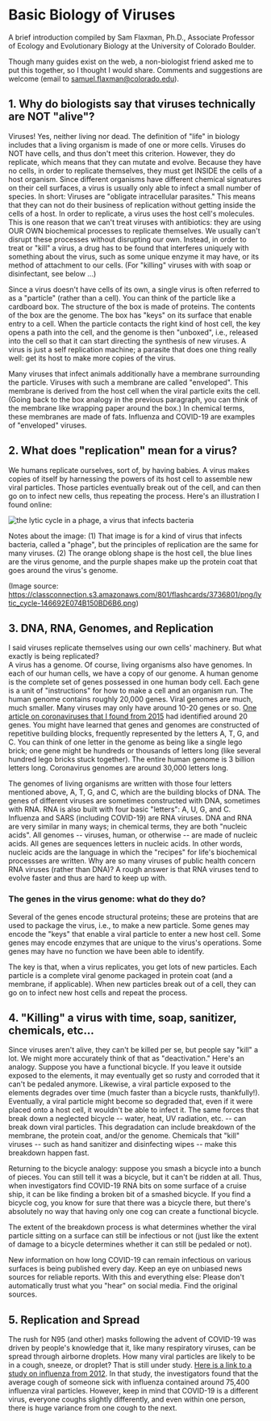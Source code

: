 # Basic Biology of Viruses 
A brief introduction compiled by Sam Flaxman, Ph.D., Associate Professor of Ecology and Evolutionary Biology at the University of Colorado Boulder.  

Though many guides exist on the web, a non-biologist friend asked me to put this together, so I thought I would share.  Comments and suggestions are welcome (email to samuel.flaxman@colorado.edu).

## 1.  Why do biologists say that viruses technically are NOT "alive"?

Viruses!  Yes, neither living nor dead.  The definition of "life" in biology includes that a living organism is made of one or more cells.  Viruses do NOT have cells, and thus don't meet this criterion.  However, they do replicate, which means that they can mutate and evolve.  Because they have no cells, in order to replicate themselves, they must get INSIDE the cells of a host organism.  Since different organisms have different chemical signatures on their cell surfaces, a virus is usually only able to infect a small number of species.  In short: Viruses are "obligate intracellular parasites."  This means that they can not do their business of replication without getting inside the cells of a host.  In order to replicate, a virus uses the host cell's molecules.  This is one reason that we can't treat viruses with antibiotics: they are using OUR OWN biochemical processes to replicate themselves.  We usually can't disrupt these processes without disrupting our own.  Instead, in order to treat or "kill" a virus, a drug has to be found that interferes uniquely with something about the virus, such as some unique enzyme it may have, or its method of attachment to our cells.  (For "killing" viruses with with soap or disinfectant, see below ...)

Since a virus doesn't have cells of its own, a single virus is often referred to as a "particle" (rather than a cell).  You can think of the particle like a cardboard box.  The structure of the box is made of proteins.  The contents of the box are the genome. The box has "keys" on its surface that enable entry to a cell.  When the particle contacts the right kind of host cell, the key opens a path into the cell, and the genome is then "unboxed", i.e., released into the cell so that it can start directing the synthesis of new viruses.  A virus is just a self replication machine; a parasite that does one thing really well: get its host to make more copies of the virus.

Many viruses that infect animals additionally have a membrane surrounding the particle.  Viruses with such a membrane are called "enveloped".  This membrane is derived from the host cell when the viral particle exits the cell.  (Going back to the box analogy in the previous paragraph, you can think of the membrane like wrapping paper around the box.)  In chemical terms, these membranes are made of fats.  Influenza and COVID-19 are examples of "enveloped" viruses.

## 2. What does "replication" mean for a virus?  
We humans replicate ourselves, sort of, by having babies.  A virus makes copies of itself by harnessing the powers of its host cell to assemble new viral particles.  Those particles eventually break out of the cell, and can then go on to infect new cells, thus repeating the process.  Here's an illustration I found online:

![the lytic cycle in a phage, a virus that infects bacteria](https://classconnection.s3.amazonaws.com/801/flashcards/3736801/png/lytic_cycle-146692E074B150BD6B6.png)

Notes about the image: (1) That image is for a kind of virus that infects bacteria, called a "phage", but the principles of replication are the same for many viruses.  (2) The orange oblong shape is the host cell, the blue lines are the virus genome, and the purple shapes make up the protein coat that goes around the virus's genome.

(Image source: https://classconnection.s3.amazonaws.com/801/flashcards/3736801/png/lytic_cycle-146692E074B150BD6B6.png)

##  3. DNA, RNA, Genomes, and Replication
I said viruses replicate themselves using our own cells' machinery.  But what exactly is being replicated?  
A virus has a genome.  Of course, living organisms also have genomes.  In each of our human cells, we have a copy of our genome.  A human genome is the complete set of genes possessed in one human body cell.  Each gene is a unit of "instructions" for how to make a cell and an organism run.  The human genome contains roughly 20,000 genes.  Viral genomes are much, much smaller.  Many viruses may only have around 10-20 genes or so.  [One article on coronaviruses that I found from 2015](https://www.ncbi.nlm.nih.gov/pmc/articles/PMC4369385/) had identified around 20 genes.  You might have learned that genes and genomes are constructed of repetitive building blocks, frequently represented by the letters A, T, G, and C.  You can think of one letter in the genome as being like a single lego brick; one gene might be hundreds or thousands of letters long (like several hundred lego bricks stuck together).  The entire human genome is 3 billion letters long.  Coronavirus genomes are around 30,000 letters long.

The genomes of living organisms are written with those four letters mentioned above, A, T, G, and C, which are the building blocks of DNA.  The genes of different viruses are sometimes constructed with DNA, sometimes with RNA.  RNA is also built with four basic "letters":  A, U, G, and C.  Influenza and SARS (including COVID-19) are RNA viruses.  DNA and RNA are very similar in many ways; in chemical terms, they are both "nucleic acids".    All genomes -- viruses, human, or otherwise -- are made of nucleic acids.  All genes are sequences letters in nucleic acids.    In other words, nucleic acids are the language in which the "recipes" for life's biochemical processses are written.  Why are so many viruses of public health concern RNA viruses (rather than DNA)?   A rough answer is that RNA viruses tend to evolve faster and thus are hard to keep up with.

### The genes in the virus genome: what do they do?  
Several of the genes encode structural proteins; these are proteins that are used to package the virus, i.e., to make a new particle. Some genes may encode the "keys" that enable a viral particle to enter a new host cell.  Some genes may encode enzymes that are unique to the virus's operations.  Some genes may have no function we have been able to identify.  

The key is that, when a virus replicates, you get lots of new particles.  Each particle is a complete viral genome packaged in protein coat (and a membrane, if applicable).  When new particles break out of a cell, they can go on to infect new host cells and repeat the process.

##  4. "Killing" a virus with time, soap, sanitizer, chemicals, etc...
Since viruses aren't alive, they can't be killed per se, but people say "kill" a lot.  We might more accurately think of that as "deactivation."  Here's an analogy.  Suppose you have a functional bicycle. If you leave it outside exposed to the elements, it may eventually get so rusty and corroded that it can't be pedaled anymore.  Likewise, a viral particle exposed to the elements degrades over time (much faster than a bicycle rusts, thankfully!).  Eventually, a viral particle might become so degraded that, even if it were placed onto a host cell, it wouldn't be able to infect it.  The same forces that break down a neglected bicycle -- water, heat, UV radiation, etc. -- can break down viral particles.  This degradation can include breakdown of the membrane, the protein coat, and/or the genome.  Chemicals that "kill" viruses -- such as hand sanitizer and disinfecting wipes -- make this breakdown happen fast.  

Returning to the bicycle analogy: suppose you smash a bicycle into a bunch of pieces.  You can still tell it was a bicycle, but it can't be ridden at all.  Thus, when investigators find COVID-19 RNA bits on some surface of a cruise ship, it can be like finding a broken bit of a smashed bicycle. If you find a bicycle cog, you know for sure that there was a bicycle there, but there's absolutely no way that having only one cog can create a functional bicycle.  

The extent of the breakdown process is what determines whether the viral particle sitting on a surface can still be infectious or not (just like the extent of damage to a bicycle determines whether it can still be pedaled or not).

New information on how long COVID-19 can remain infectious on various surfaces is being published every day.  Keep an eye on unbiased news sources for reliable reports.  With this and everything else: Please don't automatically trust what you "hear" on social media.  Find the original sources.

## 5. Replication and Spread
The rush for N95 (and other) masks following the advent of COVID-19 was driven by people's knowledge that it, like many respiratory viruses, can be spread through airborne droplets.  How many viral particles are likely to be in a cough, sneeze, or droplet?  That is still under study.  [Here is a link to a study on influenza from 2012](https://www.ncbi.nlm.nih.gov/pmc/articles/PMC4676262/).  In that study, the investigators found that the average cough of someone sick with influenza contained around 75,400 influenza viral particles.  However, keep in mind that COVID-19 is a different virus, everyone coughs slightly differently, and even within one person, there is huge variance from one cough to the next.


